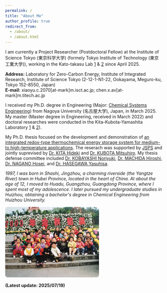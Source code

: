 ```yaml
---
permalink: /
title: "About Me"
author_profile: true
redirect_from: 
  - /about/
  - /about.html
---
```

I am currently a Project Researcher (Postdoctoral Fellow) at the Institute of Science Tokyo (東京科学大学) (formely Tokyo Institute of Technology (東京工業大学)), working in the Kato-takasu Lab [1](https://kato.zc.iir.titech.ac.jp/jp/index.html) & [2](https://sites.google.com/view/takasu-lab/) since April 2025. 

**Address:** Laboratory for Zero-Carbon Energy, Institute of Integrated Research, Institute of Science Tokyo (2-12-1-N1-22, Ookayama, Meguro-ku, Tokyo 152-8550, Japan)  
**E-mail:** xiaoyu.c.2070[at-mark]m.isct.ac.jp; chen.x.av[at-mark]m.titech.ac.jp

I received my Ph.D. degree in Engineering (Major: [Chemical Systems Engineering](https://www.material.nagoya-u.ac.jp/Chemical_Systems.html)) from Nagoya University (名古屋大学), Japan, in March 2025. My master (Master degree in Engineering, received in March 2022) and doctoral researches were conducted in the Kita-Kubota-Yamashita Laboratory [1](https://www.material.nagoya-u.ac.jp/nuce/L17/index.html) & [2](https://kubotam.jimdofree.com/)). 

My Ph.D. thesis focused on the development and demonstration of [an integrated redox-type thermochemical energy storage system for medium- to high-temperature applications](files/PhD_thesis.pdf). The reserach was supported by [JSPS](https://kaken.nii.ac.jp/ja/grant/KAKENHI-PROJECT-23KJ1071) and jointly suprevised by [Dr. KITA Hideki](https://profs.provost.nagoya-u.ac.jp/html/100006380_ja.html) and [Dr. KUBOTA Mitsuhiro](https://profs.provost.nagoya-u.ac.jp/html/100002055_en.html). My thesis defense committee included [Dr. KOBAYASHI Noriyuki](https://profs.provost.nagoya-u.ac.jp/html/100001833_en.html), [Dr. MACHIDA Hiroshi](https://profs.provost.nagoya-u.ac.jp/html/100002257_en.html), [Dr. NAGANO Hosei](https://profs.provost.nagoya-u.ac.jp/html/100002226_en.html), and [Dr. HASEGAWA Yasuhisa](https://profs.provost.nagoya-u.ac.jp/html/100001973_en.html). 

*1997, I was born in Shashi, Jingzhou, a charming riverside (the Yangtze River) town in Hubei Province, located in the heart of China. At about the age of 12, I moved to Huadu, Guangzhou, Guangdong Province, where I spent most of my adolescence. I later pursued my undergraduate studies in Huizhou, obtaining a bachelor's degree in Chemical Engineering from Huizhou University.*

<a href="/images/childhood.JPG" target="_blank">
  <img src="/images/childhood.JPG" alt="childhood" width="300" style="border-radius: 8px;">
</a>

**(Latest update: 2025/07/19)**
